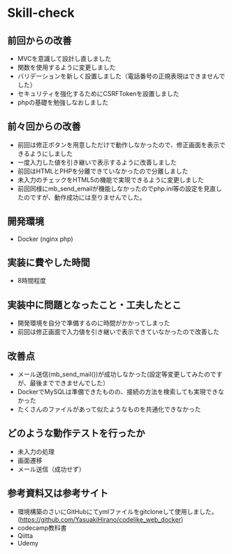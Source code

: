 # Skill-check

## 前回からの改善
* MVCを意識して設計し直しました
* 関数を使用するように変更しました
* バリデーションを新しく設置しました（電話番号の正規表現はできませんでした）
* セキュリティを強化するためにCSRFTokenを設置しました
* phpの基礎を勉強しなおしました

## 前々回からの改善
* 前回は修正ボタンを用意しただけで動作しなかったので、修正画面を表示できるようにしました
* 一度入力した値を引き継いで表示するように改善しました
* 前回はHTMLとPHPを分離できていなかったので分離しました
* 未入力のチェックをHTML5の機能で実現できるように変更しました
* 前回同様にmb_send_emailが機能しなかったのでphp.ini等の設定を見直したのですが、動作成功には至りませんでした。

## 開発環境
* Docker (nginx php)
## 実装に費やした時間
* 8時間程度
## 実装中に問題となったこと・工夫したとこ
* 開発環境を自分で準備するのに時間がかかってしまった
* 前回は修正画面で入力値を引き継いで表示できていなかったので改善した
## 改善点
* メール送信(mb_send_mail())が成功しなかった(設定等変更してみたのですが、最後までできませんでした）
* DockerでMySQLは準備できたものの、接続の方法を検索しても実現できなかった
* たくさんのファイルがあって似たようなものを共通化できなかった
## どのような動作テストを行ったか
* 未入力の処理
* 画面遷移
* メール送信（成功せず）
## 参考資料又は参考サイト
* 環境構築のさいにGitHubにてymlファイルをgitcloneして使用しました。(https://github.com/YasuakiHirano/codelike_web_docker)
* codecamp教科書
* Qiitta
* Udemy
